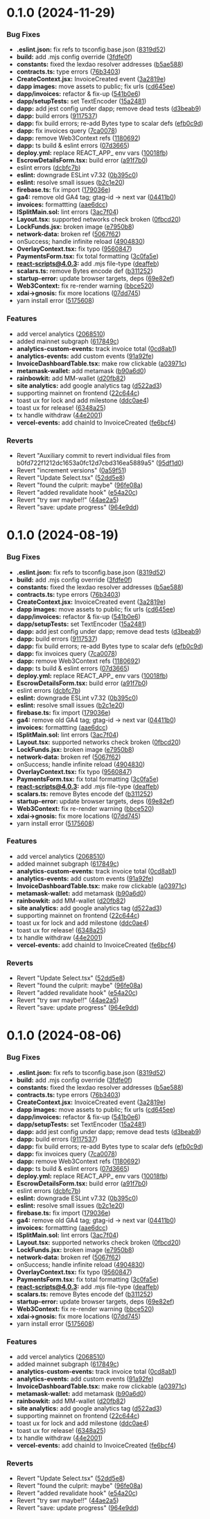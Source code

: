 # 0.1.0 (2024-11-29)


### Bug Fixes

* **.eslint.json:** fix refs to tsconfig.base.json ([8319d52](https://github.com/SmartInvoiceXYZ/smart-invoice/commit/8319d52a5820a31f8c2429b319e135dbfad12cf5))
* **build:** add .mjs config override ([3fdfe0f](https://github.com/SmartInvoiceXYZ/smart-invoice/commit/3fdfe0f526800009fb3cc0cce62297ce29efeda5))
* **constants:** fixed the lexdao resolver addresses ([b5ae588](https://github.com/SmartInvoiceXYZ/smart-invoice/commit/b5ae588a2d40f961b1eed9ff70d10a11ecf18b1f))
* **contracts.ts:** type errors ([76b3403](https://github.com/SmartInvoiceXYZ/smart-invoice/commit/76b3403965006093b65d3b84d8cc3a5ceea51ed4))
* **CreateContext.jsx:** InvoiceCreated event ([3a2819e](https://github.com/SmartInvoiceXYZ/smart-invoice/commit/3a2819e99a0ac265f4526cbadff108c75e26ae1e))
* **dapp images:** move assets to public; fix urls ([cd645ee](https://github.com/SmartInvoiceXYZ/smart-invoice/commit/cd645ee8f1c5e80dfabef35367f8ad4db9ecc0ca))
* **dapp/invoices:** refactor & fix-up ([541b0e6](https://github.com/SmartInvoiceXYZ/smart-invoice/commit/541b0e6ef698951f766acafc9796391b2129f94e))
* **dapp/setupTests:** set TextEncoder ([15a2481](https://github.com/SmartInvoiceXYZ/smart-invoice/commit/15a2481816f19b3beaebd38816fa95cf52bee253))
* **dapp:** add jest config under dapp; remove dead tests ([d3beab9](https://github.com/SmartInvoiceXYZ/smart-invoice/commit/d3beab93d2322cf6f9ae48990783033048045c1a))
* **dapp:** build errors ([9117537](https://github.com/SmartInvoiceXYZ/smart-invoice/commit/9117537870cd8e4917d16412bede396ed310587e))
* **dapp:** fix build errors; re-add Bytes type to scalar defs ([efb0c9d](https://github.com/SmartInvoiceXYZ/smart-invoice/commit/efb0c9d9a2249172f8e95302536673f8d1f57e6c))
* **dapp:** fix invoices query ([7ca0078](https://github.com/SmartInvoiceXYZ/smart-invoice/commit/7ca007809c6e04c2084bad838291c89e32841e09))
* **dapp:** remove Web3Context refs ([1180692](https://github.com/SmartInvoiceXYZ/smart-invoice/commit/118069290ccd3addd710a78566169435e17ee5d0))
* **dapp:** ts build & eslint errors ([07d3665](https://github.com/SmartInvoiceXYZ/smart-invoice/commit/07d366565edcbdb477156c29c4dca25a3d64554d))
* **deploy.yml:** replace REACT_APP_ env vars ([10018fb](https://github.com/SmartInvoiceXYZ/smart-invoice/commit/10018fbedd78764220864ca5d17b3dafddfd3c5c))
* **EscrowDetailsForm.tsx:** build error ([a91f7b0](https://github.com/SmartInvoiceXYZ/smart-invoice/commit/a91f7b05f6be311e416c693a9c17520999f3cdc8))
* eslint errors ([dcbfc7b](https://github.com/SmartInvoiceXYZ/smart-invoice/commit/dcbfc7b697711172864564d46d4af7a06c9a2002))
* **eslint:** downgrade ESLint v7.32 ([0b395c0](https://github.com/SmartInvoiceXYZ/smart-invoice/commit/0b395c0868f0e02fc47de4f6dfed08c7f2326578))
* **eslint:** resolve small issues ([b2c1e20](https://github.com/SmartInvoiceXYZ/smart-invoice/commit/b2c1e20d34dc2ba9bb09f2ad14cf2543927629f5))
* **firebase.ts:** fix import ([179036e](https://github.com/SmartInvoiceXYZ/smart-invoice/commit/179036e667573d56e9f051d3228ae3ec30a1fd8c))
* **ga4:** remove old GA4 tag; gtag-id -> next var ([04411b0](https://github.com/SmartInvoiceXYZ/smart-invoice/commit/04411b0fa44ff1fde6e51754cb105956d6d01b89))
* **invoices:** formattting ([aae6dcc](https://github.com/SmartInvoiceXYZ/smart-invoice/commit/aae6dcc805c6ecc8fa52151e74cb0fe2ff44ab92))
* **ISplitMain.sol:** lint errors ([3ac7f04](https://github.com/SmartInvoiceXYZ/smart-invoice/commit/3ac7f044a5db04cada1d1709f756dffeec98d6de))
* **Layout.tsx:** supported networks check broken ([0fbcd20](https://github.com/SmartInvoiceXYZ/smart-invoice/commit/0fbcd20de71afa55ffc0b58acaff81f52a9d9a2d))
* **LockFunds.jsx:** broken image ([e7950b8](https://github.com/SmartInvoiceXYZ/smart-invoice/commit/e7950b85ba69be1fccc0899070f66740af1b3abc))
* **network-data:** broken ref ([5067f62](https://github.com/SmartInvoiceXYZ/smart-invoice/commit/5067f62e07ad3bd5097c7dbd9d52061f1aacb76b))
* onSuccess; handle infinite reload ([4904830](https://github.com/SmartInvoiceXYZ/smart-invoice/commit/49048307873cfb023c770bf33b64257f2f5198d1))
* **OverlayContext.tsx:** fix typo ([9560847](https://github.com/SmartInvoiceXYZ/smart-invoice/commit/9560847e1f068d5765277516d9ba132e0c6d456c))
* **PaymentsForm.tsx:** fix total formatting ([3c0fa5e](https://github.com/SmartInvoiceXYZ/smart-invoice/commit/3c0fa5e21bb89d68a2a7d6fcede5daeba15317c5))
* **react-scripts@4.0.3:** add .mjs file-type ([deaffeb](https://github.com/SmartInvoiceXYZ/smart-invoice/commit/deaffeb3d7ca91dd4e1873e53868592e65b518d6))
* **scalars.ts:** remove Bytes encode def ([b311252](https://github.com/SmartInvoiceXYZ/smart-invoice/commit/b311252d0bd2f738a3f3ee63f935bd5ab5b7d7aa))
* **startup-error:** update browser targets, deps ([69e82ef](https://github.com/SmartInvoiceXYZ/smart-invoice/commit/69e82ef3107775b5baa987647e7c538d3fef98ae))
* **Web3Context:** fix re-render warning ([bbce520](https://github.com/SmartInvoiceXYZ/smart-invoice/commit/bbce520fa1a82ae1458d9d36ae56dc3a62b54ed3))
* **xdai->gnosis:** fix more locations ([07dd745](https://github.com/SmartInvoiceXYZ/smart-invoice/commit/07dd74506c07bea6eecddc61d5868637253aa7a0))
* yarn install error ([5175608](https://github.com/SmartInvoiceXYZ/smart-invoice/commit/517560855e6e71246a6daec16d42156ee7bf7f91))


### Features

* add vercel analytics ([2068510](https://github.com/SmartInvoiceXYZ/smart-invoice/commit/2068510974771aea49803074e2a843191eed5c3b))
* added mainnet subgraph ([617849c](https://github.com/SmartInvoiceXYZ/smart-invoice/commit/617849c98ba7a818a0b1eb6e4bde75916867fc17))
* **analytics-custom-events:** track invoice total ([0cd8ab1](https://github.com/SmartInvoiceXYZ/smart-invoice/commit/0cd8ab1a109e09989660376e3b86cf395e55b82c))
* **analytics-events:** add custom events ([91a92fe](https://github.com/SmartInvoiceXYZ/smart-invoice/commit/91a92fe7c65d37c276907d5748bf503a6503da95))
* **InvoiceDashboardTable.tsx:** make row clickable ([a03971c](https://github.com/SmartInvoiceXYZ/smart-invoice/commit/a03971cd5be8102462cf7de0a5dbbbb41ee76ade))
* **metamask-wallet:** add metamask ([b90a6d0](https://github.com/SmartInvoiceXYZ/smart-invoice/commit/b90a6d03f8fd5784faec875b59c904ccc9264089))
* **rainbowkit:** add MM-wallet ([d20fb82](https://github.com/SmartInvoiceXYZ/smart-invoice/commit/d20fb82fa0ef6e61acee20385a1ef3b95aa9948b))
* **site analytics:** add google analytics tag ([d522ad3](https://github.com/SmartInvoiceXYZ/smart-invoice/commit/d522ad385277fed27a9e9602333906f1428ea55a))
* supporting mainnet on frontend ([22c644c](https://github.com/SmartInvoiceXYZ/smart-invoice/commit/22c644c573185ebbbc9fe18ae55101f6987ea64c))
* toast ux for lock and add milestone ([ddc0ae4](https://github.com/SmartInvoiceXYZ/smart-invoice/commit/ddc0ae433157d2a44eeb8f8c42fd8342c33ecdc1))
* toast ux for release! ([6348a25](https://github.com/SmartInvoiceXYZ/smart-invoice/commit/6348a25bde0db8afa55257e8c9363790c72c34fa))
* tx handle withdraw ([44e2001](https://github.com/SmartInvoiceXYZ/smart-invoice/commit/44e200175a2d64981eb875d16230a4f18183fdde))
* **vercel-events:** add chainId to InvoiceCreated ([fe6bcf4](https://github.com/SmartInvoiceXYZ/smart-invoice/commit/fe6bcf478f89ebff3b946bbd2319d1ea4e611791))


### Reverts

* Revert "Auxiliary commit to revert individual files from b0fd722f1212dc1653a0fc12d7cbd316ea5889a5" ([95df1d0](https://github.com/SmartInvoiceXYZ/smart-invoice/commit/95df1d05d7ae1ca62b3c84fa43346f64b67cd1c8))
* Revert "increment versions" ([0a59f51](https://github.com/SmartInvoiceXYZ/smart-invoice/commit/0a59f5163e89fc74fc3ceb0e3f87bb88ec46a71d))
* Revert "Update Select.tsx" ([52dd5e8](https://github.com/SmartInvoiceXYZ/smart-invoice/commit/52dd5e87762080d2846a00aec96b24b84586444a))
* Revert "found the culprit: maybe" ([96fe08a](https://github.com/SmartInvoiceXYZ/smart-invoice/commit/96fe08af52b56c389c3ba9a3934d3f6397ebb309))
* Revert "added revalidate hook" ([e54a20c](https://github.com/SmartInvoiceXYZ/smart-invoice/commit/e54a20c52f961e905d4d37fcd6b0dceb44ec1ee9))
* Revert "try swr maybe!!" ([44ae2a5](https://github.com/SmartInvoiceXYZ/smart-invoice/commit/44ae2a5ded69b6a5160545a0ef1e40e0bb90657b))
* Revert "save: update progress" ([964e9dd](https://github.com/SmartInvoiceXYZ/smart-invoice/commit/964e9dd0226e5081c028ca431e8c884672c28a0c))



# 0.1.0 (2024-08-19)


### Bug Fixes

* **.eslint.json:** fix refs to tsconfig.base.json ([8319d52](https://github.com/raid-guild/smart-invoice/commit/8319d52a5820a31f8c2429b319e135dbfad12cf5))
* **build:** add .mjs config override ([3fdfe0f](https://github.com/raid-guild/smart-invoice/commit/3fdfe0f526800009fb3cc0cce62297ce29efeda5))
* **constants:** fixed the lexdao resolver addresses ([b5ae588](https://github.com/raid-guild/smart-invoice/commit/b5ae588a2d40f961b1eed9ff70d10a11ecf18b1f))
* **contracts.ts:** type errors ([76b3403](https://github.com/raid-guild/smart-invoice/commit/76b3403965006093b65d3b84d8cc3a5ceea51ed4))
* **CreateContext.jsx:** InvoiceCreated event ([3a2819e](https://github.com/raid-guild/smart-invoice/commit/3a2819e99a0ac265f4526cbadff108c75e26ae1e))
* **dapp images:** move assets to public; fix urls ([cd645ee](https://github.com/raid-guild/smart-invoice/commit/cd645ee8f1c5e80dfabef35367f8ad4db9ecc0ca))
* **dapp/invoices:** refactor & fix-up ([541b0e6](https://github.com/raid-guild/smart-invoice/commit/541b0e6ef698951f766acafc9796391b2129f94e))
* **dapp/setupTests:** set TextEncoder ([15a2481](https://github.com/raid-guild/smart-invoice/commit/15a2481816f19b3beaebd38816fa95cf52bee253))
* **dapp:** add jest config under dapp; remove dead tests ([d3beab9](https://github.com/raid-guild/smart-invoice/commit/d3beab93d2322cf6f9ae48990783033048045c1a))
* **dapp:** build errors ([9117537](https://github.com/raid-guild/smart-invoice/commit/9117537870cd8e4917d16412bede396ed310587e))
* **dapp:** fix build errors; re-add Bytes type to scalar defs ([efb0c9d](https://github.com/raid-guild/smart-invoice/commit/efb0c9d9a2249172f8e95302536673f8d1f57e6c))
* **dapp:** fix invoices query ([7ca0078](https://github.com/raid-guild/smart-invoice/commit/7ca007809c6e04c2084bad838291c89e32841e09))
* **dapp:** remove Web3Context refs ([1180692](https://github.com/raid-guild/smart-invoice/commit/118069290ccd3addd710a78566169435e17ee5d0))
* **dapp:** ts build & eslint errors ([07d3665](https://github.com/raid-guild/smart-invoice/commit/07d366565edcbdb477156c29c4dca25a3d64554d))
* **deploy.yml:** replace REACT_APP_ env vars ([10018fb](https://github.com/raid-guild/smart-invoice/commit/10018fbedd78764220864ca5d17b3dafddfd3c5c))
* **EscrowDetailsForm.tsx:** build error ([a91f7b0](https://github.com/raid-guild/smart-invoice/commit/a91f7b05f6be311e416c693a9c17520999f3cdc8))
* eslint errors ([dcbfc7b](https://github.com/raid-guild/smart-invoice/commit/dcbfc7b697711172864564d46d4af7a06c9a2002))
* **eslint:** downgrade ESLint v7.32 ([0b395c0](https://github.com/raid-guild/smart-invoice/commit/0b395c0868f0e02fc47de4f6dfed08c7f2326578))
* **eslint:** resolve small issues ([b2c1e20](https://github.com/raid-guild/smart-invoice/commit/b2c1e20d34dc2ba9bb09f2ad14cf2543927629f5))
* **firebase.ts:** fix import ([179036e](https://github.com/raid-guild/smart-invoice/commit/179036e667573d56e9f051d3228ae3ec30a1fd8c))
* **ga4:** remove old GA4 tag; gtag-id -> next var ([04411b0](https://github.com/raid-guild/smart-invoice/commit/04411b0fa44ff1fde6e51754cb105956d6d01b89))
* **invoices:** formattting ([aae6dcc](https://github.com/raid-guild/smart-invoice/commit/aae6dcc805c6ecc8fa52151e74cb0fe2ff44ab92))
* **ISplitMain.sol:** lint errors ([3ac7f04](https://github.com/raid-guild/smart-invoice/commit/3ac7f044a5db04cada1d1709f756dffeec98d6de))
* **Layout.tsx:** supported networks check broken ([0fbcd20](https://github.com/raid-guild/smart-invoice/commit/0fbcd20de71afa55ffc0b58acaff81f52a9d9a2d))
* **LockFunds.jsx:** broken image ([e7950b8](https://github.com/raid-guild/smart-invoice/commit/e7950b85ba69be1fccc0899070f66740af1b3abc))
* **network-data:** broken ref ([5067f62](https://github.com/raid-guild/smart-invoice/commit/5067f62e07ad3bd5097c7dbd9d52061f1aacb76b))
* onSuccess; handle infinite reload ([4904830](https://github.com/raid-guild/smart-invoice/commit/49048307873cfb023c770bf33b64257f2f5198d1))
* **OverlayContext.tsx:** fix typo ([9560847](https://github.com/raid-guild/smart-invoice/commit/9560847e1f068d5765277516d9ba132e0c6d456c))
* **PaymentsForm.tsx:** fix total formatting ([3c0fa5e](https://github.com/raid-guild/smart-invoice/commit/3c0fa5e21bb89d68a2a7d6fcede5daeba15317c5))
* **react-scripts@4.0.3:** add .mjs file-type ([deaffeb](https://github.com/raid-guild/smart-invoice/commit/deaffeb3d7ca91dd4e1873e53868592e65b518d6))
* **scalars.ts:** remove Bytes encode def ([b311252](https://github.com/raid-guild/smart-invoice/commit/b311252d0bd2f738a3f3ee63f935bd5ab5b7d7aa))
* **startup-error:** update browser targets, deps ([69e82ef](https://github.com/raid-guild/smart-invoice/commit/69e82ef3107775b5baa987647e7c538d3fef98ae))
* **Web3Context:** fix re-render warning ([bbce520](https://github.com/raid-guild/smart-invoice/commit/bbce520fa1a82ae1458d9d36ae56dc3a62b54ed3))
* **xdai->gnosis:** fix more locations ([07dd745](https://github.com/raid-guild/smart-invoice/commit/07dd74506c07bea6eecddc61d5868637253aa7a0))
* yarn install error ([5175608](https://github.com/raid-guild/smart-invoice/commit/517560855e6e71246a6daec16d42156ee7bf7f91))


### Features

* add vercel analytics ([2068510](https://github.com/raid-guild/smart-invoice/commit/2068510974771aea49803074e2a843191eed5c3b))
* added mainnet subgraph ([617849c](https://github.com/raid-guild/smart-invoice/commit/617849c98ba7a818a0b1eb6e4bde75916867fc17))
* **analytics-custom-events:** track invoice total ([0cd8ab1](https://github.com/raid-guild/smart-invoice/commit/0cd8ab1a109e09989660376e3b86cf395e55b82c))
* **analytics-events:** add custom events ([91a92fe](https://github.com/raid-guild/smart-invoice/commit/91a92fe7c65d37c276907d5748bf503a6503da95))
* **InvoiceDashboardTable.tsx:** make row clickable ([a03971c](https://github.com/raid-guild/smart-invoice/commit/a03971cd5be8102462cf7de0a5dbbbb41ee76ade))
* **metamask-wallet:** add metamask ([b90a6d0](https://github.com/raid-guild/smart-invoice/commit/b90a6d03f8fd5784faec875b59c904ccc9264089))
* **rainbowkit:** add MM-wallet ([d20fb82](https://github.com/raid-guild/smart-invoice/commit/d20fb82fa0ef6e61acee20385a1ef3b95aa9948b))
* **site analytics:** add google analytics tag ([d522ad3](https://github.com/raid-guild/smart-invoice/commit/d522ad385277fed27a9e9602333906f1428ea55a))
* supporting mainnet on frontend ([22c644c](https://github.com/raid-guild/smart-invoice/commit/22c644c573185ebbbc9fe18ae55101f6987ea64c))
* toast ux for lock and add milestone ([ddc0ae4](https://github.com/raid-guild/smart-invoice/commit/ddc0ae433157d2a44eeb8f8c42fd8342c33ecdc1))
* toast ux for release! ([6348a25](https://github.com/raid-guild/smart-invoice/commit/6348a25bde0db8afa55257e8c9363790c72c34fa))
* tx handle withdraw ([44e2001](https://github.com/raid-guild/smart-invoice/commit/44e200175a2d64981eb875d16230a4f18183fdde))
* **vercel-events:** add chainId to InvoiceCreated ([fe6bcf4](https://github.com/raid-guild/smart-invoice/commit/fe6bcf478f89ebff3b946bbd2319d1ea4e611791))


### Reverts

* Revert "Update Select.tsx" ([52dd5e8](https://github.com/raid-guild/smart-invoice/commit/52dd5e87762080d2846a00aec96b24b84586444a))
* Revert "found the culprit: maybe" ([96fe08a](https://github.com/raid-guild/smart-invoice/commit/96fe08af52b56c389c3ba9a3934d3f6397ebb309))
* Revert "added revalidate hook" ([e54a20c](https://github.com/raid-guild/smart-invoice/commit/e54a20c52f961e905d4d37fcd6b0dceb44ec1ee9))
* Revert "try swr maybe!!" ([44ae2a5](https://github.com/raid-guild/smart-invoice/commit/44ae2a5ded69b6a5160545a0ef1e40e0bb90657b))
* Revert "save: update progress" ([964e9dd](https://github.com/raid-guild/smart-invoice/commit/964e9dd0226e5081c028ca431e8c884672c28a0c))



# 0.1.0 (2024-08-06)


### Bug Fixes

* **.eslint.json:** fix refs to tsconfig.base.json ([8319d52](https://github.com/raid-guild/smart-invoice/commit/8319d52a5820a31f8c2429b319e135dbfad12cf5))
* **build:** add .mjs config override ([3fdfe0f](https://github.com/raid-guild/smart-invoice/commit/3fdfe0f526800009fb3cc0cce62297ce29efeda5))
* **constants:** fixed the lexdao resolver addresses ([b5ae588](https://github.com/raid-guild/smart-invoice/commit/b5ae588a2d40f961b1eed9ff70d10a11ecf18b1f))
* **contracts.ts:** type errors ([76b3403](https://github.com/raid-guild/smart-invoice/commit/76b3403965006093b65d3b84d8cc3a5ceea51ed4))
* **CreateContext.jsx:** InvoiceCreated event ([3a2819e](https://github.com/raid-guild/smart-invoice/commit/3a2819e99a0ac265f4526cbadff108c75e26ae1e))
* **dapp images:** move assets to public; fix urls ([cd645ee](https://github.com/raid-guild/smart-invoice/commit/cd645ee8f1c5e80dfabef35367f8ad4db9ecc0ca))
* **dapp/invoices:** refactor & fix-up ([541b0e6](https://github.com/raid-guild/smart-invoice/commit/541b0e6ef698951f766acafc9796391b2129f94e))
* **dapp/setupTests:** set TextEncoder ([15a2481](https://github.com/raid-guild/smart-invoice/commit/15a2481816f19b3beaebd38816fa95cf52bee253))
* **dapp:** add jest config under dapp; remove dead tests ([d3beab9](https://github.com/raid-guild/smart-invoice/commit/d3beab93d2322cf6f9ae48990783033048045c1a))
* **dapp:** build errors ([9117537](https://github.com/raid-guild/smart-invoice/commit/9117537870cd8e4917d16412bede396ed310587e))
* **dapp:** fix build errors; re-add Bytes type to scalar defs ([efb0c9d](https://github.com/raid-guild/smart-invoice/commit/efb0c9d9a2249172f8e95302536673f8d1f57e6c))
* **dapp:** fix invoices query ([7ca0078](https://github.com/raid-guild/smart-invoice/commit/7ca007809c6e04c2084bad838291c89e32841e09))
* **dapp:** remove Web3Context refs ([1180692](https://github.com/raid-guild/smart-invoice/commit/118069290ccd3addd710a78566169435e17ee5d0))
* **dapp:** ts build & eslint errors ([07d3665](https://github.com/raid-guild/smart-invoice/commit/07d366565edcbdb477156c29c4dca25a3d64554d))
* **deploy.yml:** replace REACT_APP_ env vars ([10018fb](https://github.com/raid-guild/smart-invoice/commit/10018fbedd78764220864ca5d17b3dafddfd3c5c))
* **EscrowDetailsForm.tsx:** build error ([a91f7b0](https://github.com/raid-guild/smart-invoice/commit/a91f7b05f6be311e416c693a9c17520999f3cdc8))
* eslint errors ([dcbfc7b](https://github.com/raid-guild/smart-invoice/commit/dcbfc7b697711172864564d46d4af7a06c9a2002))
* **eslint:** downgrade ESLint v7.32 ([0b395c0](https://github.com/raid-guild/smart-invoice/commit/0b395c0868f0e02fc47de4f6dfed08c7f2326578))
* **eslint:** resolve small issues ([b2c1e20](https://github.com/raid-guild/smart-invoice/commit/b2c1e20d34dc2ba9bb09f2ad14cf2543927629f5))
* **firebase.ts:** fix import ([179036e](https://github.com/raid-guild/smart-invoice/commit/179036e667573d56e9f051d3228ae3ec30a1fd8c))
* **ga4:** remove old GA4 tag; gtag-id -> next var ([04411b0](https://github.com/raid-guild/smart-invoice/commit/04411b0fa44ff1fde6e51754cb105956d6d01b89))
* **invoices:** formattting ([aae6dcc](https://github.com/raid-guild/smart-invoice/commit/aae6dcc805c6ecc8fa52151e74cb0fe2ff44ab92))
* **ISplitMain.sol:** lint errors ([3ac7f04](https://github.com/raid-guild/smart-invoice/commit/3ac7f044a5db04cada1d1709f756dffeec98d6de))
* **Layout.tsx:** supported networks check broken ([0fbcd20](https://github.com/raid-guild/smart-invoice/commit/0fbcd20de71afa55ffc0b58acaff81f52a9d9a2d))
* **LockFunds.jsx:** broken image ([e7950b8](https://github.com/raid-guild/smart-invoice/commit/e7950b85ba69be1fccc0899070f66740af1b3abc))
* **network-data:** broken ref ([5067f62](https://github.com/raid-guild/smart-invoice/commit/5067f62e07ad3bd5097c7dbd9d52061f1aacb76b))
* onSuccess; handle infinite reload ([4904830](https://github.com/raid-guild/smart-invoice/commit/49048307873cfb023c770bf33b64257f2f5198d1))
* **OverlayContext.tsx:** fix typo ([9560847](https://github.com/raid-guild/smart-invoice/commit/9560847e1f068d5765277516d9ba132e0c6d456c))
* **PaymentsForm.tsx:** fix total formatting ([3c0fa5e](https://github.com/raid-guild/smart-invoice/commit/3c0fa5e21bb89d68a2a7d6fcede5daeba15317c5))
* **react-scripts@4.0.3:** add .mjs file-type ([deaffeb](https://github.com/raid-guild/smart-invoice/commit/deaffeb3d7ca91dd4e1873e53868592e65b518d6))
* **scalars.ts:** remove Bytes encode def ([b311252](https://github.com/raid-guild/smart-invoice/commit/b311252d0bd2f738a3f3ee63f935bd5ab5b7d7aa))
* **startup-error:** update browser targets, deps ([69e82ef](https://github.com/raid-guild/smart-invoice/commit/69e82ef3107775b5baa987647e7c538d3fef98ae))
* **Web3Context:** fix re-render warning ([bbce520](https://github.com/raid-guild/smart-invoice/commit/bbce520fa1a82ae1458d9d36ae56dc3a62b54ed3))
* **xdai->gnosis:** fix more locations ([07dd745](https://github.com/raid-guild/smart-invoice/commit/07dd74506c07bea6eecddc61d5868637253aa7a0))
* yarn install error ([5175608](https://github.com/raid-guild/smart-invoice/commit/517560855e6e71246a6daec16d42156ee7bf7f91))


### Features

* add vercel analytics ([2068510](https://github.com/raid-guild/smart-invoice/commit/2068510974771aea49803074e2a843191eed5c3b))
* added mainnet subgraph ([617849c](https://github.com/raid-guild/smart-invoice/commit/617849c98ba7a818a0b1eb6e4bde75916867fc17))
* **analytics-custom-events:** track invoice total ([0cd8ab1](https://github.com/raid-guild/smart-invoice/commit/0cd8ab1a109e09989660376e3b86cf395e55b82c))
* **analytics-events:** add custom events ([91a92fe](https://github.com/raid-guild/smart-invoice/commit/91a92fe7c65d37c276907d5748bf503a6503da95))
* **InvoiceDashboardTable.tsx:** make row clickable ([a03971c](https://github.com/raid-guild/smart-invoice/commit/a03971cd5be8102462cf7de0a5dbbbb41ee76ade))
* **metamask-wallet:** add metamask ([b90a6d0](https://github.com/raid-guild/smart-invoice/commit/b90a6d03f8fd5784faec875b59c904ccc9264089))
* **rainbowkit:** add MM-wallet ([d20fb82](https://github.com/raid-guild/smart-invoice/commit/d20fb82fa0ef6e61acee20385a1ef3b95aa9948b))
* **site analytics:** add google analytics tag ([d522ad3](https://github.com/raid-guild/smart-invoice/commit/d522ad385277fed27a9e9602333906f1428ea55a))
* supporting mainnet on frontend ([22c644c](https://github.com/raid-guild/smart-invoice/commit/22c644c573185ebbbc9fe18ae55101f6987ea64c))
* toast ux for lock and add milestone ([ddc0ae4](https://github.com/raid-guild/smart-invoice/commit/ddc0ae433157d2a44eeb8f8c42fd8342c33ecdc1))
* toast ux for release! ([6348a25](https://github.com/raid-guild/smart-invoice/commit/6348a25bde0db8afa55257e8c9363790c72c34fa))
* tx handle withdraw ([44e2001](https://github.com/raid-guild/smart-invoice/commit/44e200175a2d64981eb875d16230a4f18183fdde))
* **vercel-events:** add chainId to InvoiceCreated ([fe6bcf4](https://github.com/raid-guild/smart-invoice/commit/fe6bcf478f89ebff3b946bbd2319d1ea4e611791))


### Reverts

* Revert "Update Select.tsx" ([52dd5e8](https://github.com/raid-guild/smart-invoice/commit/52dd5e87762080d2846a00aec96b24b84586444a))
* Revert "found the culprit: maybe" ([96fe08a](https://github.com/raid-guild/smart-invoice/commit/96fe08af52b56c389c3ba9a3934d3f6397ebb309))
* Revert "added revalidate hook" ([e54a20c](https://github.com/raid-guild/smart-invoice/commit/e54a20c52f961e905d4d37fcd6b0dceb44ec1ee9))
* Revert "try swr maybe!!" ([44ae2a5](https://github.com/raid-guild/smart-invoice/commit/44ae2a5ded69b6a5160545a0ef1e40e0bb90657b))
* Revert "save: update progress" ([964e9dd](https://github.com/raid-guild/smart-invoice/commit/964e9dd0226e5081c028ca431e8c884672c28a0c))



